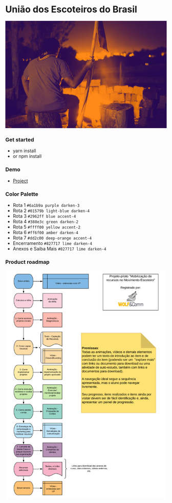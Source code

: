# União dos Escoteiros do Brasil #

[![Banner](images/tinypng/background-init.jpg)](https://www.deppbrazil.com.br/projetos/uniao-dos-escoteiros-do-brasil)

### Get started ###
* yarn install
* or npm install

### Demo ###
* [Project](https://www.deppbrazil.com.br/projetos/uniao-dos-escoteiros-do-brasil)

### Color Palette ###
* Rota 1 `#6a1b9a purple darken-3`
* Rota 2 `#01579b light-blue darken-4`
* Rota 3 `#2962ff blue accent-4`
* Rota 4 `#388e3c green darken-2`
* Rota 5 `#ffff00 yellow accent-2`
* Rota 6 `#ff6f00 amber darken-4`
* Rota 7 `#dd2c00 deep-orange accent-4`
* Encerramento `#827717 lime darken-4`
* Anexos e Saiba Mais `#827717 lime darken-4` 

### Product roadmap ###
[![Banner](images/tinypng/projeto-mrme.jpg)](https://github.com/deppbrazil/uniao-dos-escoteiros-do-brasil)
